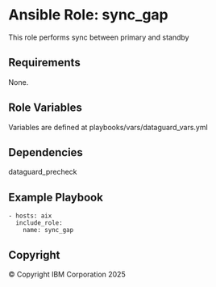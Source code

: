 # Ansible Role: sync_gap 
 This role performs sync between primary and standby
## Requirements
None.

## Role Variables
Variables are defined at playbooks/vars/dataguard_vars.yml  
## Dependencies
dataguard_precheck

## Example Playbook

    - hosts: aix
      include_role:
        name: sync_gap

## Copyright
© Copyright IBM Corporation 2025
